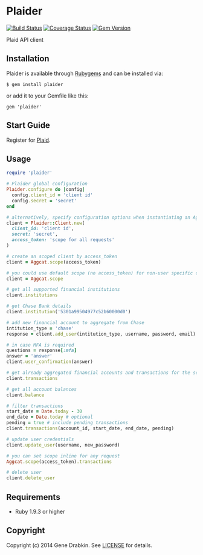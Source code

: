 # Plaider
[![Build Status](https://travis-ci.org/cloocher/plaider.png)](https://travis-ci.org/cloocher/plaider)
[![Coverage Status](https://coveralls.io/repos/cloocher/plaider/badge.png)](https://coveralls.io/r/cloocher/plaider)
[![Gem Version](https://badge.fury.io/rb/plaider.png)](http://badge.fury.io/rb/plaider)


  Plaid API client

## Installation

Plaider is available through [Rubygems](http://rubygems.org/gems/plaider) and can be installed via:

```
$ gem install plaider
```

or add it to your Gemfile like this:

```
gem 'plaider'
```

## Start Guide

Register for [Plaid](https://plaid.com/account/signup).

## Usage

```ruby
require 'plaider'

# Plaider global configuration
Plaider.configure do |config|
  config.client_id = 'client id'
  config.secret = 'secret'
end

# alternatively, specify configuration options when instantiating an Aggcat::Client
client = Plaider::Client.new(
  client_id: 'client id',
  secret: 'secret',
  access_token: 'scope for all requests'
)

# create an scoped client by access_token
client = Aggcat.scope(access_token)

# you could use default scope (no access_token) for non-user specific calls
client = Aggcat.scope

# get all supported financial institutions
client.institutions

# get Chase Bank details
client.institution('5301a99504977c52b60000d0')

# add new financial account to aggregate from Chase
intitution_type = 'chase'
response = client.add_user(intitution_type, username, password, email)

# in case MFA is required
questions = response[:mfa]
answer = 'answer'
client.user_confirmation(answer)

# get already aggregated financial accounts and transactions for the scoped user
client.transactions

# get all account balances
client.balance

# filter transactions
start_date = Date.today - 30
end_date = Date.today # optional
pending = true # include pending transactions
client.transactions(account_id, start_date, end_date, pending)

# update user credentials
client.update_user(username, new_password)

# you can set scope inline for any request
Aggcat.scope(access_token).transactions

# delete user
client.delete_user
```

## Requirements

* Ruby 1.9.3 or higher

## Copyright
Copyright (c) 2014 Gene Drabkin.
See [LICENSE][] for details.

[license]: LICENSE.md

